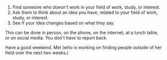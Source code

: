 1. Find someone who doesn't work in your field of work, study, or interest.
2. Ask them to think about an idea you have, related to your field of work, study, or interest.
3. See if your idea changes based on what they say.

This can be done in person, on the phone, on the internet, at a lunch table, or on social media. You don't have to report back.

Have a good weekend.
Mel (who is working on finding people outside of her field over the next two weeks.)
